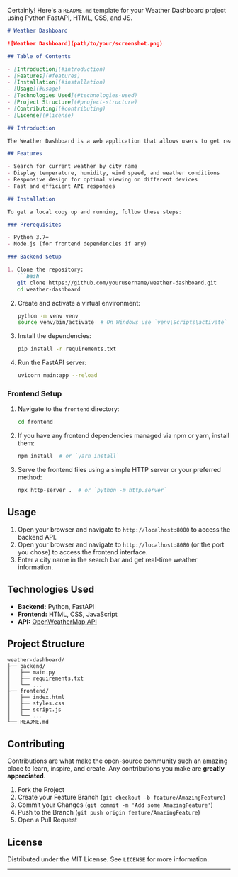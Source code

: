 Certainly! Here's a `README.md` template for your Weather Dashboard project using Python FastAPI, HTML, CSS, and JS.

```markdown
# Weather Dashboard

![Weather Dashboard](path/to/your/screenshot.png)

## Table of Contents

- [Introduction](#introduction)
- [Features](#features)
- [Installation](#installation)
- [Usage](#usage)
- [Technologies Used](#technologies-used)
- [Project Structure](#project-structure)
- [Contributing](#contributing)
- [License](#license)

## Introduction

The Weather Dashboard is a web application that allows users to get real-time weather information for any location in the world. The application is built using Python FastAPI for the backend and HTML, CSS, and JavaScript for the frontend.

## Features

- Search for current weather by city name
- Display temperature, humidity, wind speed, and weather conditions
- Responsive design for optimal viewing on different devices
- Fast and efficient API responses

## Installation

To get a local copy up and running, follow these steps:

### Prerequisites

- Python 3.7+
- Node.js (for frontend dependencies if any)

### Backend Setup

1. Clone the repository:
   ```bash
   git clone https://github.com/yourusername/weather-dashboard.git
   cd weather-dashboard
   ```

2. Create and activate a virtual environment:
   ```bash
   python -m venv venv
   source venv/bin/activate  # On Windows use `venv\Scripts\activate`
   ```

3. Install the dependencies:
   ```bash
   pip install -r requirements.txt
   ```

4. Run the FastAPI server:
   ```bash
   uvicorn main:app --reload
   ```

### Frontend Setup

1. Navigate to the `frontend` directory:
   ```bash
   cd frontend
   ```

2. If you have any frontend dependencies managed via npm or yarn, install them:
   ```bash
   npm install  # or `yarn install`
   ```

3. Serve the frontend files using a simple HTTP server or your preferred method:
   ```bash
   npx http-server .  # or `python -m http.server`
   ```

## Usage

1. Open your browser and navigate to `http://localhost:8000` to access the backend API.
2. Open your browser and navigate to `http://localhost:8080` (or the port you chose) to access the frontend interface.
3. Enter a city name in the search bar and get real-time weather information.

## Technologies Used

- **Backend:** Python, FastAPI
- **Frontend:** HTML, CSS, JavaScript
- **API:** [OpenWeatherMap API](https://openweathermap.org/api)

## Project Structure

```plaintext
weather-dashboard/
├── backend/
│   ├── main.py
│   ├── requirements.txt
│   └── ...
├── frontend/
│   ├── index.html
│   ├── styles.css
│   ├── script.js
│   └── ...
└── README.md
```

## Contributing

Contributions are what make the open-source community such an amazing place to learn, inspire, and create. Any contributions you make are **greatly appreciated**.

1. Fork the Project
2. Create your Feature Branch (`git checkout -b feature/AmazingFeature`)
3. Commit your Changes (`git commit -m 'Add some AmazingFeature'`)
4. Push to the Branch (`git push origin feature/AmazingFeature`)
5. Open a Pull Request

## License

Distributed under the MIT License. See `LICENSE` for more information.

---
```

